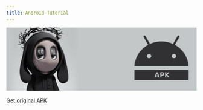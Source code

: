 ```yaml
---
title: Android Tutorial
---
```


<!-- <a href="/tutorials/android/magisk">
    <img src="https://raw.githubusercontent.com/sudogodx/sudogodx/refs/heads/main/image/provider/magisk.png" class="mt-1 mb-0">
    <p class="mt-1 mb-1 title text-end">Root android by magisk</p>
</a> -->
<a href="/tutorials/android/apk">
    <img src="https://raw.githubusercontent.com/sudogodx/sudogodx/refs/heads/main/image/provider/apk.png" class="mt-1 mb-0">
    <p class="mt-1 mb-1 title text-end">Get original APK</p>
</a>